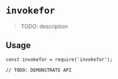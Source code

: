 # `invokefor`

> TODO: description

## Usage

```
const invokefor = require('invokefor');

// TODO: DEMONSTRATE API
```
